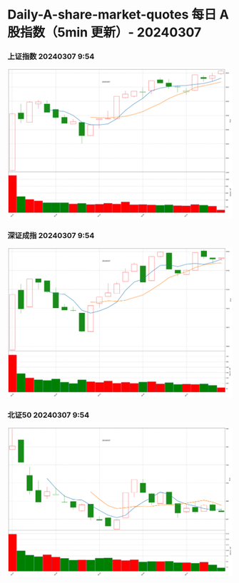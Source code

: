 
# Daily-A-share-market-quotes 每日 A 股指数（5min 更新）- 20240307

### 上证指数 20240307 9:54
![](./fig/2024/3/20240307-sh000001.png)

### 深证成指 20240307 9:54
![](./fig/2024/3/20240307-sz399001.png)

### 北证50 20240307 9:54
![](./fig/2024/3/20240307-bj899050.png)
